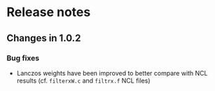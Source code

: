 # Release notes

## Changes in 1.0.2

### Bug fixes

- Lanczos weights have been improved to better compare with NCL results (cf. `filterxW.c` and `filtrx.f` NCL files) 
